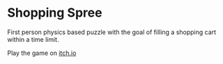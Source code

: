 # Shopping Spree 
First person physics based puzzle with the goal of filling a shopping cart within a time limit.

Play the game on [itch.io](https://sl1ngshot.itch.io/shopping-spree)
